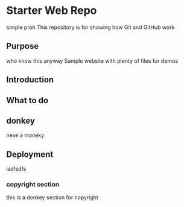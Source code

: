 # Starter Web Repo
 simple proh
This repository is for showing how Git and GitHub work

## Purpose
 who know this anyway
Sample website with plenty of files for demos

## Introduction

## What to do

## donkey
neve a moneky
## Deployment
isdfsdfs

### copyright section
this is a donkey section for copyright
